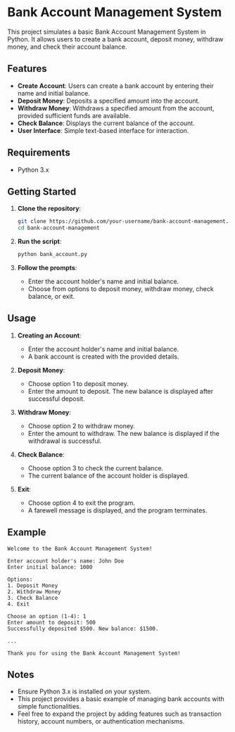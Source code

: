 

# Bank Account Management System

This project simulates a basic Bank Account Management System in Python. It allows users to create a bank account, deposit money, withdraw money, and check their account balance.

## Features

- **Create Account**: Users can create a bank account by entering their name and initial balance.
- **Deposit Money**: Deposits a specified amount into the account.
- **Withdraw Money**: Withdraws a specified amount from the account, provided sufficient funds are available.
- **Check Balance**: Displays the current balance of the account.
- **User Interface**: Simple text-based interface for interaction.

## Requirements

- Python 3.x

## Getting Started

1. **Clone the repository**:
   ```bash
   git clone https://github.com/your-username/bank-account-management.git
   cd bank-account-management
   ```

2. **Run the script**:
   ```bash
   python bank_account.py
   ```

3. **Follow the prompts**:
   - Enter the account holder's name and initial balance.
   - Choose from options to deposit money, withdraw money, check balance, or exit.

## Usage

1. **Creating an Account**:
   - Enter the account holder's name and initial balance.
   - A bank account is created with the provided details.

2. **Deposit Money**:
   - Choose option 1 to deposit money.
   - Enter the amount to deposit. The new balance is displayed after successful deposit.

3. **Withdraw Money**:
   - Choose option 2 to withdraw money.
   - Enter the amount to withdraw. The new balance is displayed if the withdrawal is successful.

4. **Check Balance**:
   - Choose option 3 to check the current balance.
   - The current balance of the account holder is displayed.

5. **Exit**:
   - Choose option 4 to exit the program.
   - A farewell message is displayed, and the program terminates.

## Example

```
Welcome to the Bank Account Management System!

Enter account holder's name: John Doe
Enter initial balance: 1000

Options:
1. Deposit Money
2. Withdraw Money
3. Check Balance
4. Exit

Choose an option (1-4): 1
Enter amount to deposit: 500
Successfully deposited $500. New balance: $1500.

...

Thank you for using the Bank Account Management System!
```

## Notes

- Ensure Python 3.x is installed on your system.
- This project provides a basic example of managing bank accounts with simple functionalities.
- Feel free to expand the project by adding features such as transaction history, account numbers, or authentication mechanisms.

